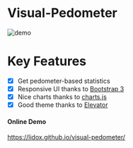 # Visual-Pedometer
![demo](https://cloud.githubusercontent.com/assets/7879175/15228417/646522f0-188c-11e6-8206-68f1e42f4036.gif)

# Key Features
- [x] Get pedometer-based statistics
- [x] Responsive UI thanks to [Bootstrap 3](http://getbootstrap.com/)
- [x] Nice charts thanks to [charts.js](http://www.chartjs.org/)
- [x] Good theme thanks to [Elevator](https://graygrids.com/demos/themes/elevator/)

#### Online Demo
https://lidox.github.io/visual-pedometer/


